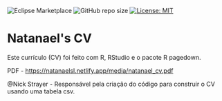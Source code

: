 ![Eclipse Marketplace](https://img.shields.io/eclipse-marketplace/last-update/cv) ![GitHub repo size](https://img.shields.io/github/repo-size/Natanaelsl/cv) [![License: MIT](https://img.shields.io/badge/License-MIT-yellow.svg)](https://opensource.org/licenses/MIT)

# Natanael's CV

Este currículo (CV) foi feito com R, RStudio e o pacote R pagedown.

PDF - https://natanaelsl.netlify.app/media/natanael_cv.pdf

@Nick Strayer - Responsável pela criação do código para construir o CV usando uma tabela csv.

